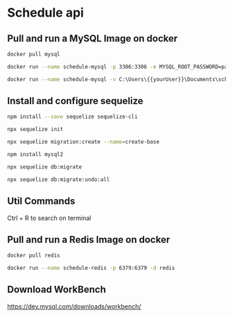 # Schedule api

## Pull and run a MySQL Image on docker
```bash
docker pull mysql
```

```bash
docker run --name schedule-mysql -p 3306:3306 -e MYSQL_ROOT_PASSWORD=password -d mysql

docker run --name schedule-mysql -v C:\Users\{{yourUser}}\Documents\schedule-mysql:/var/lib/mysql -p 3306:3306 -e MYSQL_ROOT_PASSWORD=123456 -d mysql
```

## Install and configure sequelize

```bash
npm install --save sequelize sequelize-cli
```

```bash
npx sequelize init
```

```bash
npx sequelize migration:create --name=create-base
```

```bash
npm install mysql2
```

```bash
npx sequelize db:migrate
```

```bash
npx sequelize db:migrate:undo:all
```

## Util Commands

Ctrl + R  to search on terminal


## Pull and run a Redis Image on docker
```bash
docker pull redis
```

```bash
docker run --name schedule-redis -p 6379:6379 -d redis
```


## Download WorkBench
https://dev.mysql.com/downloads/workbench/